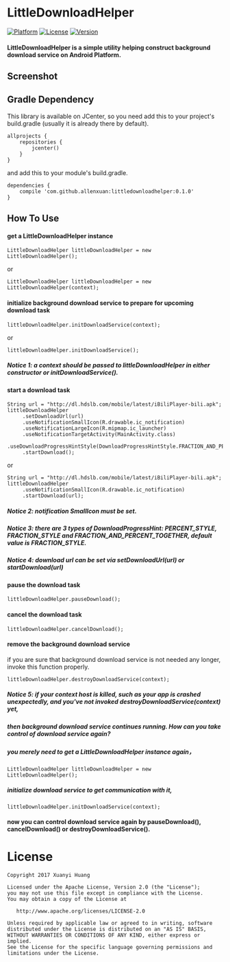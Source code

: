 # LittleDownloadHelper
[![Platform](https://img.shields.io/badge/Platform-Android-green.svg)](https://developer.android.com/index.html)
[![License](https://img.shields.io/badge/License-Apache%202.0-red.svg)](http://www.apache.org/licenses/LICENSE-2.0)
[![Version](https://img.shields.io/badge/Version-0.1.0-orange.svg)](https://dl.bintray.com/allenxuan/maven/com/github/allenxuan/littledownloadhelper/0.1.0/)

#### LittleDownloadHelper is a simple utility helping construct background download service on Android Platform.

## Screenshot

## Gradle Dependency
This library is available on JCenter, so you need add this to your project's build.gradle (usually it is already there by default).
```
allprojects {
    repositories {
        jcenter()
    }
}
```
and add this to your module's build.gradle.
```
dependencies {
    compile 'com.github.allenxuan:littledownloadhelper:0.1.0'
}
```

## How To Use
#### get a LittleDownloadHelper instance
```
LittleDownloadHelper littleDownloadHelper = new LittleDownloadHelper();
```
or
```
LittleDownloadHelper littleDownloadHelper = new LittleDownloadHelper(context);
```

#### initialize background download service to prepare for upcoming download task
```
littleDownloadHelper.initDownloadService(context);
```
or
```
littleDownloadHelper.initDownloadService();
```

##### Notice 1: a context should be passed to littleDownloadHelper in either constructor or initDownloadService().

#### start a download task
```
String url = "http://dl.hdslb.com/mobile/latest/iBiliPlayer-bili.apk";
littleDownloadHelper
     .setDownloadUrl(url)
     .useNotificationSmallIcon(R.drawable.ic_notification)
     .useNotificationLargeIcon(R.mipmap.ic_launcher)
     .useNotificationTargetActivity(MainActivity.class)
     .useDownloadProgressHintStyle(DownloadProgressHintStyle.FRACTION_AND_PERCENT_TOGETHER)
     .startDownload();
```
or
```
String url = "http://dl.hdslb.com/mobile/latest/iBiliPlayer-bili.apk";
littleDownloadHelper
     .useNotificationSmallIcon(R.drawable.ic_notification)
     .startDownload(url);
```
##### Notice 2: notification SmallIcon must be set.
##### Notice 3: there are 3 types of DownloadProgressHint: PERCENT_STYLE, FRACTION_STYLE and FRACTION_AND_PERCENT_TOGETHER, default value is  FRACTION_STYLE.
##### Notice 4: download url can be set via setDownloadUrl(url) or startDownload(url)

#### pause the download task
```
littleDownloadHelper.pauseDownload();
```

#### cancel the download task
```
littleDownloadHelper.cancelDownload();
```

#### remove the background download service
if you are sure that background download service is not needed any longer, invoke this function properly.
```
littleDownloadHelper.destroyDownloadService(context);
```

##### Notice 5: if your context host is killed, such as your app is crashed unexpectedly, and you've not invoked destroyDownloadService(context) yet,
##### then background download service continues running. How can you take control of download service again?
##### you merely need to get a LittleDownloadHelper instance again，
```
LittleDownloadHelper littleDownloadHelper = new LittleDownloadHelper();
```
##### initialize download service to get communication with it,
```
littleDownloadHelper.initDownloadService(context);
```
#### now you can control download service again by pauseDownload(), cancelDownload() or destroyDownloadService().

# License
```
Copyright 2017 Xuanyi Huang

Licensed under the Apache License, Version 2.0 (the "License");
you may not use this file except in compliance with the License.
You may obtain a copy of the License at

   http://www.apache.org/licenses/LICENSE-2.0

Unless required by applicable law or agreed to in writing, software
distributed under the License is distributed on an "AS IS" BASIS,
WITHOUT WARRANTIES OR CONDITIONS OF ANY KIND, either express or implied.
See the License for the specific language governing permissions and
limitations under the License.
```
